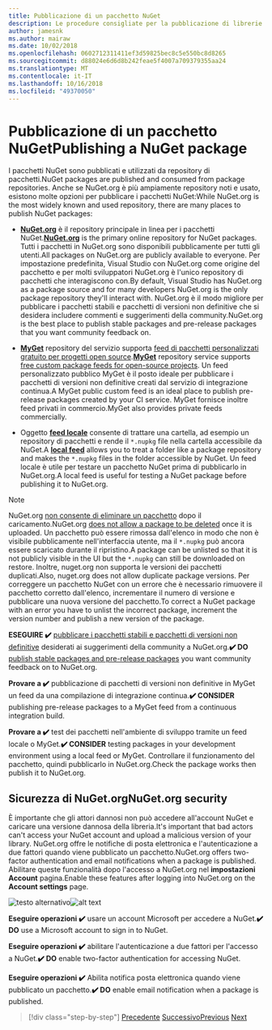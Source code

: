 ```yaml
---
title: Pubblicazione di un pacchetto NuGet
description: Le procedure consigliate per la pubblicazione di librerie .NET in NuGet.
author: jamesnk
ms.author: mairaw
ms.date: 10/02/2018
ms.openlocfilehash: 0602712311411ef3d59825bec8c5e550bc8d8265
ms.sourcegitcommit: d88024e6d6d8b242feae5f4007a709379355aa24
ms.translationtype: MT
ms.contentlocale: it-IT
ms.lasthandoff: 10/16/2018
ms.locfileid: "49370050"
---
```

# <a name="publishing-a-nuget-package"></a><span data-ttu-id="2cca1-103">Pubblicazione di un pacchetto NuGet</span><span class="sxs-lookup"><span data-stu-id="2cca1-103">Publishing a NuGet package</span></span>

<span data-ttu-id="2cca1-104">I pacchetti NuGet sono pubblicati e utilizzati da repository di pacchetti.</span><span class="sxs-lookup"><span data-stu-id="2cca1-104">NuGet packages are published and consumed from package repositories.</span></span> <span data-ttu-id="2cca1-105">Anche se NuGet.org è più ampiamente repository noti e usato, esistono molte opzioni per pubblicare i pacchetti NuGet:</span><span class="sxs-lookup"><span data-stu-id="2cca1-105">While NuGet.org is the most widely known and used repository, there are many places to publish NuGet packages:</span></span>

* <span data-ttu-id="2cca1-106">**[NuGet.org](https://www.nuget.org/)**  è il repository principale in linea per i pacchetti NuGet.</span><span class="sxs-lookup"><span data-stu-id="2cca1-106">**[NuGet.org](https://www.nuget.org/)** is the primary online repository for NuGet packages.</span></span> <span data-ttu-id="2cca1-107">Tutti i pacchetti in NuGet.org sono disponibili pubblicamente per tutti gli utenti.</span><span class="sxs-lookup"><span data-stu-id="2cca1-107">All packages on NuGet.org are publicly available to everyone.</span></span> <span data-ttu-id="2cca1-108">Per impostazione predefinita, Visual Studio con NuGet.org come origine del pacchetto e per molti sviluppatori NuGet.org è l'unico repository di pacchetti che interagiscono con.</span><span class="sxs-lookup"><span data-stu-id="2cca1-108">By default, Visual Studio has NuGet.org as a package source and for many developers NuGet.org is the only package repository they'll interact with.</span></span> <span data-ttu-id="2cca1-109">NuGet.org è il modo migliore per pubblicare i pacchetti stabili e pacchetti di versioni non definitive che si desidera includere commenti e suggerimenti della community.</span><span class="sxs-lookup"><span data-stu-id="2cca1-109">NuGet.org is the best place to publish stable packages and pre-release packages that you want community feedback on.</span></span>

* <span data-ttu-id="2cca1-110">**[MyGet](https://myget.org/)**  repository del servizio supporta [feed di pacchetti personalizzati gratuito per progetti open source](https://www.myget.org/opensource).</span><span class="sxs-lookup"><span data-stu-id="2cca1-110">**[MyGet](https://myget.org/)** repository service supports [free custom package feeds for open-source projects](https://www.myget.org/opensource).</span></span> <span data-ttu-id="2cca1-111">Un feed personalizzato pubblico MyGet è il posto ideale per pubblicare i pacchetti di versioni non definitive creati dal servizio di integrazione continua.</span><span class="sxs-lookup"><span data-stu-id="2cca1-111">A MyGet public custom feed is an ideal place to publish pre-release packages created by your CI service.</span></span> <span data-ttu-id="2cca1-112">MyGet fornisce inoltre feed privati in commercio.</span><span class="sxs-lookup"><span data-stu-id="2cca1-112">MyGet also provides private feeds commercially.</span></span>

* <span data-ttu-id="2cca1-113">Oggetto **[feed locale](/nuget/hosting-packages/local-feeds)** consente di trattare una cartella, ad esempio un repository di pacchetti e rende il `*.nupkg` file nella cartella accessibile da NuGet.</span><span class="sxs-lookup"><span data-stu-id="2cca1-113">A **[local feed](/nuget/hosting-packages/local-feeds)** allows you to treat a folder like a package repository and makes the `*.nupkg` files in the folder accessible by NuGet.</span></span> <span data-ttu-id="2cca1-114">Un feed locale è utile per testare un pacchetto NuGet prima di pubblicarlo in NuGet.org.</span><span class="sxs-lookup"><span data-stu-id="2cca1-114">A local feed is useful for testing a NuGet package before publishing it to NuGet.org.</span></span>

> [!NOTE]
> <span data-ttu-id="2cca1-115">NuGet.org [non consente di eliminare un pacchetto](/nuget/policies/deleting-packages) dopo il caricamento.</span><span class="sxs-lookup"><span data-stu-id="2cca1-115">NuGet.org [does not allow a package to be deleted](/nuget/policies/deleting-packages) once it is uploaded.</span></span> <span data-ttu-id="2cca1-116">Un pacchetto può essere rimossa dall'elenco in modo che non è visibile pubblicamente nell'interfaccia utente, ma il `*.nupkg` può ancora essere scaricato durante il ripristino.</span><span class="sxs-lookup"><span data-stu-id="2cca1-116">A package can be unlisted so that it is not publicly visible in the UI but the `*.nupkg` can still be downloaded on restore.</span></span> <span data-ttu-id="2cca1-117">Inoltre, nuget.org non supporta le versioni dei pacchetti duplicati.</span><span class="sxs-lookup"><span data-stu-id="2cca1-117">Also, nuget.org does not allow duplicate package versions.</span></span> <span data-ttu-id="2cca1-118">Per correggere un pacchetto NuGet con un errore che è necessario rimuovere il pacchetto corretto dall'elenco, incrementare il numero di versione e pubblicare una nuova versione del pacchetto.</span><span class="sxs-lookup"><span data-stu-id="2cca1-118">To correct a NuGet package with an error you have to unlist the incorrect package, increment the version number and publish a new version of the package.</span></span>

<span data-ttu-id="2cca1-119">**ESEGUIRE ✔️** [pubblicare i pacchetti stabili e pacchetti di versioni non definitive](/nuget/create-packages/publish-a-package) desiderati ai suggerimenti della community a NuGet.org.</span><span class="sxs-lookup"><span data-stu-id="2cca1-119">**✔️ DO** [publish stable packages and pre-release packages](/nuget/create-packages/publish-a-package) you want community feedback on to NuGet.org.</span></span>

<span data-ttu-id="2cca1-120">**Provare a ✔️** pubblicazione di pacchetti di versioni non definitive in MyGet un feed da una compilazione di integrazione continua.</span><span class="sxs-lookup"><span data-stu-id="2cca1-120">**✔️ CONSIDER** publishing pre-release packages to a MyGet feed from a continuous integration build.</span></span>

<span data-ttu-id="2cca1-121">**Provare a ✔️** test dei pacchetti nell'ambiente di sviluppo tramite un feed locale o MyGet.</span><span class="sxs-lookup"><span data-stu-id="2cca1-121">**✔️ CONSIDER** testing packages in your development environment using a local feed or MyGet.</span></span> <span data-ttu-id="2cca1-122">Controllare il funzionamento del pacchetto, quindi pubblicarlo in NuGet.org.</span><span class="sxs-lookup"><span data-stu-id="2cca1-122">Check the package works then publish it to NuGet.org.</span></span>

## <a name="nugetorg-security"></a><span data-ttu-id="2cca1-123">Sicurezza di NuGet.org</span><span class="sxs-lookup"><span data-stu-id="2cca1-123">NuGet.org security</span></span>

<span data-ttu-id="2cca1-124">È importante che gli attori dannosi non può accedere all'account NuGet e caricare una versione dannosa della libreria.</span><span class="sxs-lookup"><span data-stu-id="2cca1-124">It's important that bad actors can't access your NuGet account and upload a malicious version of your library.</span></span> <span data-ttu-id="2cca1-125">NuGet.org offre le notifiche di posta elettronica e l'autenticazione a due fattori quando viene pubblicato un pacchetto.</span><span class="sxs-lookup"><span data-stu-id="2cca1-125">NuGet.org offers two-factor authentication and email notifications when a package is published.</span></span> <span data-ttu-id="2cca1-126">Abilitare queste funzionalità dopo l'accesso a NuGet.org nel **impostazioni Account** pagina.</span><span class="sxs-lookup"><span data-stu-id="2cca1-126">Enable these features after logging into NuGet.org on the **Account settings** page.</span></span>

<span data-ttu-id="2cca1-127">![testo alternativo](./media/publish-nuget-package/nuget-2fa.png "sicurezza dell'Account NuGet")</span><span class="sxs-lookup"><span data-stu-id="2cca1-127">![alt text](./media/publish-nuget-package/nuget-2fa.png "NuGet Account Security")</span></span>

<span data-ttu-id="2cca1-128">**Eseguire operazioni ✔️** usare un account Microsoft per accedere a NuGet.</span><span class="sxs-lookup"><span data-stu-id="2cca1-128">**✔️ DO** use a Microsoft account to sign in to NuGet.</span></span>

<span data-ttu-id="2cca1-129">**Eseguire operazioni ✔️** abilitare l'autenticazione a due fattori per l'accesso a NuGet.</span><span class="sxs-lookup"><span data-stu-id="2cca1-129">**✔️ DO** enable two-factor authentication for accessing NuGet.</span></span>

<span data-ttu-id="2cca1-130">**Eseguire operazioni ✔️** Abilita notifica posta elettronica quando viene pubblicato un pacchetto.</span><span class="sxs-lookup"><span data-stu-id="2cca1-130">**✔️ DO** enable email notification when a package is published.</span></span>

>[!div class="step-by-step"]
<span data-ttu-id="2cca1-131">[Precedente](./sourcelink.md)
[Successivo](./versioning.md)</span><span class="sxs-lookup"><span data-stu-id="2cca1-131">[Previous](./sourcelink.md)
[Next](./versioning.md)</span></span>
